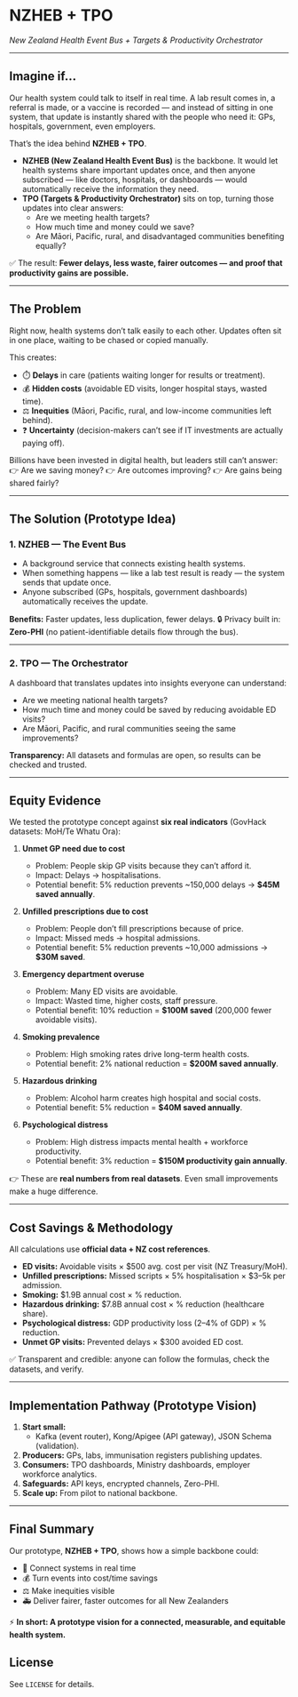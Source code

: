 # NZHEB + TPO  
*New Zealand Health Event Bus + Targets & Productivity Orchestrator*

---

## Imagine if…
Our health system could talk to itself in real time.
A lab result comes in, a referral is made, or a vaccine is recorded — and instead of sitting in one system, that update is instantly shared with the people who need it: GPs, hospitals, government, even employers.

That’s the idea behind **NZHEB + TPO**.

- **NZHEB (New Zealand Health Event Bus)** is the backbone. It would let health systems share important updates once, and then anyone subscribed — like doctors, hospitals, or dashboards — would automatically receive the information they need.
- **TPO (Targets & Productivity Orchestrator)** sits on top, turning those updates into clear answers:  
  - Are we meeting health targets?  
  - How much time and money could we save?  
  - Are Māori, Pacific, rural, and disadvantaged communities benefiting equally?  

✅ The result: **Fewer delays, less waste, fairer outcomes — and proof that productivity gains are possible.**

---

## The Problem
Right now, health systems don’t talk easily to each other. Updates often sit in one place, waiting to be chased or copied manually.

This creates:
- ⏱️ **Delays** in care (patients waiting longer for results or treatment).  
- 💰 **Hidden costs** (avoidable ED visits, longer hospital stays, wasted time).  
- ⚖️ **Inequities** (Māori, Pacific, rural, and low-income communities left behind).  
- ❓ **Uncertainty** (decision-makers can’t see if IT investments are actually paying off).

Billions have been invested in digital health, but leaders still can’t answer:
:point_right: Are we saving money?
:point_right: Are outcomes improving?
:point_right: Are gains being shared fairly?

---

## The Solution (Prototype Idea)

### 1. **NZHEB — The Event Bus**
- A background service that connects existing health systems.
- When something happens — like a lab test result is ready — the system sends that update once.
- Anyone subscribed (GPs, hospitals, government dashboards) automatically receives the update.

**Benefits:** Faster updates, less duplication, fewer delays.
🔒 Privacy built in: **Zero-PHI** (no patient-identifiable details flow through the bus).

---

### 2. **TPO — The Orchestrator**
A dashboard that translates updates into insights everyone can understand:
- Are we meeting national health targets?
- How much time and money could be saved by reducing avoidable ED visits?
- Are Māori, Pacific, and rural communities seeing the same improvements?

**Transparency:** All datasets and formulas are open, so results can be checked and trusted.

---

## Equity Evidence
We tested the prototype concept against **six real indicators** (GovHack datasets: MoH/Te Whatu Ora):

1. **Unmet GP need due to cost**
   - Problem: People skip GP visits because they can’t afford it.
   - Impact: Delays → hospitalisations.
   - Potential benefit: 5% reduction prevents ~150,000 delays → **$45M saved annually**.

2. **Unfilled prescriptions due to cost**
   - Problem: People don’t fill prescriptions because of price.
   - Impact: Missed meds → hospital admissions.
   - Potential benefit: 5% reduction prevents ~10,000 admissions → **$30M saved**.

3. **Emergency department overuse**
   - Problem: Many ED visits are avoidable.
   - Impact: Wasted time, higher costs, staff pressure.
   - Potential benefit: 10% reduction = **$100M saved** (200,000 fewer avoidable visits).

4. **Smoking prevalence**
   - Problem: High smoking rates drive long-term health costs.
   - Potential benefit: 2% national reduction = **$200M saved annually**.

5. **Hazardous drinking**
   - Problem: Alcohol harm creates high hospital and social costs.
   - Potential benefit: 5% reduction = **$40M saved annually**.

6. **Psychological distress**
   - Problem: High distress impacts mental health + workforce productivity.
   - Potential benefit: 3% reduction = **$150M productivity gain annually**.

👉 These are **real numbers from real datasets**. Even small improvements make a huge difference.

---

## Cost Savings & Methodology
All calculations use **official data + NZ cost references**.

- **ED visits:** Avoidable visits × $500 avg. cost per visit (NZ Treasury/MoH).
- **Unfilled prescriptions:** Missed scripts × 5% hospitalisation × $3–5k per admission.
- **Smoking:** $1.9B annual cost × % reduction.
- **Hazardous drinking:** $7.8B annual cost × % reduction (healthcare share).
- **Psychological distress:** GDP productivity loss (2–4% of GDP) × % reduction.
- **Unmet GP visits:** Prevented delays × $300 avoided ED cost.

✅ Transparent and credible: anyone can follow the formulas, check the datasets, and verify.

---

## Implementation Pathway (Prototype Vision)
1. **Start small:**
   - Kafka (event router), Kong/Apigee (API gateway), JSON Schema (validation).
2. **Producers:** GPs, labs, immunisation registers publishing updates.
3. **Consumers:** TPO dashboards, Ministry dashboards, employer workforce analytics.
4. **Safeguards:** API keys, encrypted channels, Zero-PHI.
5. **Scale up:** From pilot to national backbone.

---

## Final Summary
Our prototype, **NZHEB + TPO**, shows how a simple backbone could:
- 🔗 Connect systems in real time
- 💰 Turn events into cost/time savings
- ⚖️ Make inequities visible
- 🚑 Deliver fairer, faster outcomes for all New Zealanders

⚡ **In short: A prototype vision for a connected, measurable, and equitable health system.**

## License
See `LICENSE` for details.
